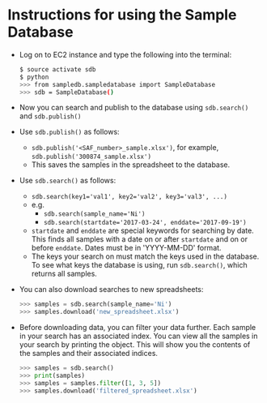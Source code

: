 # Instructions for using the Sample Database
- Log on to EC2 instance and type the following into the terminal:

    ```bash
    $ source activate sdb
    $ python
    >>> from sampledb.sampledatabase import SampleDatabase
    >>> sdb = SampleDatabase()
    ```
    
- Now you can search and publish to the database using `sdb.search()` and `sdb.publish()`
- Use `sdb.publish()` as follows:
    - `sdb.publish('<SAF_number>_sample.xlsx')`, for example, `sdb.publish('300874_sample.xlsx')`
    - This saves the samples in the spreadsheet to the database.
- Use `sdb.search()` as follows:
    - `sdb.search(key1='val1', key2='val2', key3='val3', ...)`
    - e.g.
        - `sdb.search(sample_name='Ni')`
        - `sdb.search(startdate='2017-03-24', enddate='2017-09-19')`
    - `startdate` and `enddate` are special keywords for searching by date. This finds all samples with a date on or after `startdate` 
       and on or before `enddate`. Dates must be in 'YYYY-MM-DD' format.
    - The keys your search on must match the keys used in the database. To see what keys the database is using, run `sdb.search()`, which
      returns all samples.
- You can also download searches to new spreadsheets:

    ```python
    >>> samples = sdb.search(sample_name='Ni')
    >>> samples.download('new_spreadsheet.xlsx')
    ```
    
- Before downloading data, you can filter your data further. Each sample in your search has an associated index. You can view all the samples in your
  search by printing the object. This will show you the contents of the samples and their associated indices.
    
    ```python
    >>> samples = sdb.search()
    >>> print(samples)
    >>> samples = samples.filter([1, 3, 5])
    >>> samples.download('filtered_spreadsheet.xlsx')
    ```